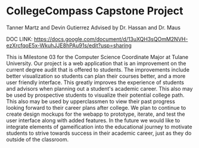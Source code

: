 # CollegeCompass Capstone Project

Tanner Martz and Devin Gutierrez
Advised by Dr. Hassan and Dr. Maus

DOC LINK: https://docs.google.com/document/d/13uXQH3sQOmM2NVH-ezXrcfqoE5x-WkuhJJE8hPAu91s/edit?usp=sharing 

This is Milestone 03 for the Computer Science Coordinate Major at Tulane University.
Our project is a web application that is an improvement on the current degree audit that is offered to students.
The improvements include better visualization so students can plan their courses better, and a more user friendly interface.
This greatly improves the experience of students and advisors when planning out a student's academic career.
This also may be used by prospective students to visualize their potential college path.
This also may be used by upperclassmen to view their past progress looking forward to their career plans after college.
We plan to continue to create design mockups for the webapp to prototype, iterate, and test the user interface along with added features. In the future we would like to integrate elements of gameification into the educational journey to motivate students to strive towards success in their academic career, just as they do outside of the classroom.

